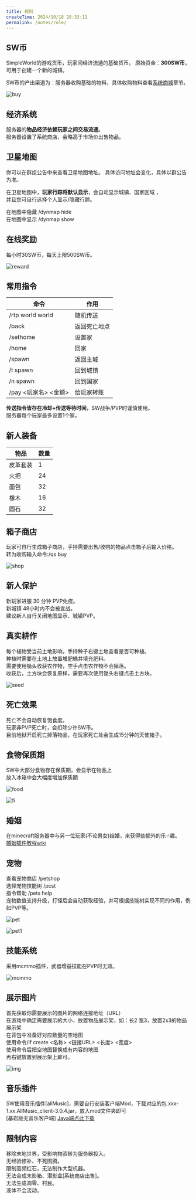 ```yaml
---
title: 规则
createTime: 2024/10/18 20:33:11
permalink: /notes/rule/
---
```

## SW币

SimpleWorld的游戏货币，玩家间经济流通的基础货币。
原始资金：**300SW币**，可用于创建一个新的城镇。<br>

SW币的产出渠道为：服务器收购基础的物料，具体收购物料查看[系统商城](/notes/shop/)章节。

<img src="/images/buy.png" alt="buy">


## 经济系统

服务器的**物品经济依赖玩家之间交易流通**。<br>
服务器设置了系统商店，会略高于市场价出售物品。

## 卫星地图

你可以在群组公告中来查看卫星地图地址。
具体访问地址会变化，具体以群公告为准。<br>

在卫星地图中，**玩家行踪将默认显示**，会自动显示城镇、国家区域 ，<br>
并且您可自行选择个人显示/隐藏行踪。

在地图中隐藏 /dynmap hide<br>
在地图中显示 /dynmap show

## 在线奖励

每小时30SW币，每天上限500SW币。

<img src="/images/reward.png" alt="reward">

## 常用指令

| 命令               | 作用            |
|------------------|---------------|
| /rtp world world | 随机传送          |
| /back            | 返回死亡地点        |
| /sethome         | 设置家           |
| /home            | 回家            |
| /spawn           | 返回主城          |
| /t spawn         | 回到城镇          |
| /n spawn         | 回到国家          |
| /pay <玩家名> <金额>  | 给玩家转账         |

**传送指令皆存在冷却+传送等待时间**，SW战争/PVP时谨慎使用。<br>
服务器每个玩家最多设置1个家。

## 新人装备

| 物品   | 数量 |
|------|----|
| 皮革套装 | 1  |
| 火把   | 24 |
| 面包   | 32 |
| 橡木   | 16 |
| 圆石   | 32 |

## 箱子商店

玩家可自行生成箱子商店，手持需要出售/收购的物品点击箱子后输入价格。<br>
转为收购输入命令:/qs buy<br>

[//]: # (不想摆摊可将物品放入全球市场出售，手持物品输入/ca sell 价格<br>)

<img src="/images/shop.png" alt="shop">

## 新人保护

新玩家进服 30 分钟 PVP免疫。<br>
新城镇 48小时内不会被宣战。<br>
建议新人自行关闭地图显示、城镇PVP。<br>

## 真实耕作

每个植物受当前土地影响，手持种子右键土地查看是否可种植。<br>
种植时需要在土地上放置堆肥桶并填充肥料。<br>
需要使用锄头收获农作物，空手点击农作物不会掉落。<br>
收获后，土方块会恢复原样，需要再次使用锄头右键点击土方块。<br>

<img src="/images/seed.png" alt="seed">

## 死亡效果

死亡不会自动恢复饱食度。<br>
玩家非PVP死亡时，会扣除少许SW币。<br>
目前地狱开启死亡掉落物品，在玩家死亡处会生成15分钟的天使箱子。<br>

## 食物保质期

SW中大部分食物存在保质期，会显示在物品上<br>
放入冰箱中会大幅度增加保质期<br>

<img src="/images/food.png" alt="food"><br>

<img src="/images/fi.png" alt="fi">

## 婚姻

在minecraft服务器中与另一位玩家(不论男女)结婚，来获得些额外的乐♂趣。<br>
[婚姻插件教程wiki](https://mineplugin.org/MarriageMaster)

## 宠物

查看宠物商店 /petshop<br>
选择宠物技能树 /pcst<br>
指令帮助 /pets help<br>
宠物数值支持升级，打怪后会自动获取经验，并可根据技能树实现不同的作用，例如PVP等。<br>

<img src="/images/pet.png" alt="pet"><br>

<img src="/images/pet1.png" alt="pet1">

## 技能系统

采用mcmmo插件，武器增益技能在PVP时无效。

<img src="/images/mcmmo.png" alt="mcmmo">

## 展示图片

首先获取你需要展示的图片的网络连接地址（URL）<br>
在游戏中确定需要展示的大小，放置物品展示架，如：长2 宽3，放置2x3的物品展示架<br>
在背包中准备好对应数量的空地图<br>
使用命令/if create <名称> <链接URL> <长度> <宽度><br>
使用命令后把空地图替换成有内容的地图<br>
再右键放置到展示架上即可。<br>

<img src="/images/img.png" alt="img">

## 音乐插件

SW使用音乐插件[allMusic]，需要自行安装客户端Mod，下载对应的包 xxx-1.xx.AllMusic_client-3.0.4.jar，放入mod文件夹即可<br>
[基岩版无音乐客户端] [Java端点此下载](https://github.com/Coloryr/AllMusic_Client/releases/tag/3.0.4)<br>

## 限制内容

移除末地世界，受影响物资转为服务器投入。<br>
无经验修补、不死图腾。<br>
限制高频红石，无法制作大型机器。<br>
无法合成末影箱、潜影盒[系统商店出售]。<br>
无法生成凋零、村民。<br>
液体不会流动。<br>